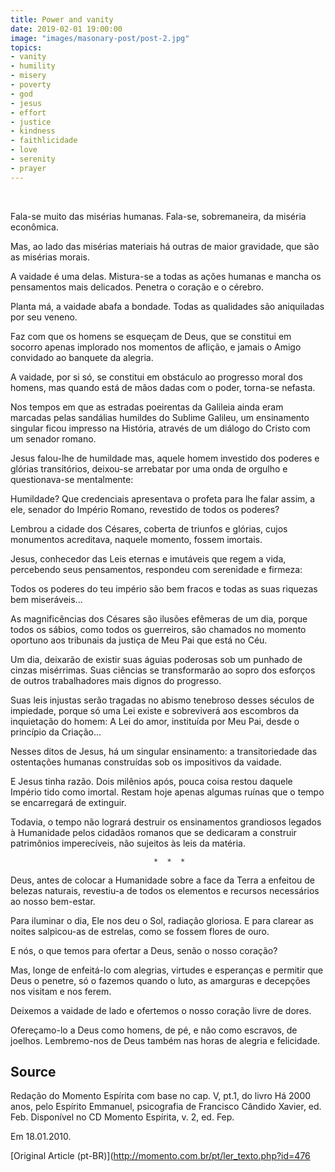 ```yaml
---
title: Power and vanity
date: 2019-02-01 19:00:00
image: "images/masonary-post/post-2.jpg"
topics: 
- vanity
- humility
- misery
- poverty
- god
- jesus
- effort
- justice
- kindness
- faithlicidade
- love
- serenity
- prayer
---
```

 

Fala-se muito das misérias humanas. Fala-se, sobremaneira, da miséria
econômica.

Mas, ao lado das misérias materiais há outras de maior gravidade, que são as
misérias morais.

A vaidade é uma delas. Mistura-se a todas as ações humanas e mancha os
pensamentos mais delicados. Penetra o coração e o cérebro.

Planta má, a vaidade abafa a bondade. Todas as qualidades são aniquiladas por
seu veneno.

Faz com que os homens se esqueçam de Deus, que se constitui em socorro apenas
implorado nos momentos de aflição, e jamais o Amigo convidado ao banquete da
alegria.

A vaidade, por si só, se constitui em obstáculo ao progresso moral dos homens,
mas quando está de mãos dadas com o poder, torna-se nefasta.

Nos tempos em que as estradas poeirentas da Galileia ainda eram marcadas pelas
sandálias humildes do Sublime Galileu, um ensinamento singular ficou impresso
na História, através de um diálogo do Cristo com um senador romano.

Jesus falou-lhe de humildade mas, aquele homem investido dos poderes e glórias
transitórios, deixou-se arrebatar por uma onda de orgulho e questionava-se
mentalmente:

Humildade? Que credenciais apresentava o profeta para lhe falar assim, a ele,
senador do Império Romano, revestido de todos os poderes?

Lembrou a cidade dos Césares, coberta de triunfos e glórias, cujos monumentos
acreditava, naquele momento, fossem imortais.

Jesus, conhecedor das Leis eternas e imutáveis que regem a vida, percebendo
seus pensamentos, respondeu com serenidade e firmeza:

Todos os poderes do teu império são bem fracos e todas as suas riquezas bem
miseráveis...

As magnificências dos Césares são ilusões efêmeras de um dia, porque todos os
sábios, como todos os guerreiros, são chamados no momento oportuno aos
tribunais da justiça de Meu Pai que está no Céu.

Um dia, deixarão de existir suas águias poderosas sob um punhado de cinzas
misérrimas. Suas ciências se transformarão ao sopro dos esforços de outros
trabalhadores mais dignos do progresso.

Suas leis injustas serão tragadas no abismo tenebroso desses séculos de
impiedade, porque só uma Lei existe e sobreviverá aos escombros da inquietação
do homem: A Lei do amor, instituída por Meu Pai, desde o princípio da
Criação...

Nesses ditos de Jesus, há um singular ensinamento: a transitoriedade das
ostentações humanas construídas sob os impositivos da vaidade.

E Jesus tinha razão. Dois milênios após, pouca coisa restou daquele Império
tido como imortal. Restam hoje apenas algumas ruínas que o tempo se encarregará
de extinguir.

Todavia, o tempo não logrará destruir os ensinamentos grandiosos legados à
Humanidade pelos cidadãos romanos que se dedicaram a construir patrimônios
imperecíveis, não sujeitos às leis da matéria.

                                    *  *  *

Deus, antes de colocar a Humanidade sobre a face da Terra a enfeitou de belezas
naturais, revestiu-a de todos os elementos e recursos necessários ao nosso
bem-estar.

Para iluminar o dia, Ele nos deu o Sol, radiação gloriosa. E para clarear as
noites salpicou-as de estrelas, como se fossem flores de ouro.

E nós, o que temos para ofertar a Deus, senão o nosso coração?

Mas, longe de enfeitá-lo com alegrias, virtudes e esperanças e permitir que
Deus o penetre, só o fazemos quando o luto, as amarguras e decepções nos
visitam e nos ferem.

Deixemos a vaidade de lado e ofertemos o nosso coração livre de dores.

Ofereçamo-lo a Deus como homens, de pé, e não como escravos, de joelhos.
Lembremo-nos de Deus também nas horas de alegria e felicidade.

## Source
Redação do Momento Espírita com base no cap. V, pt.1, do livro Há 2000 anos,
pelo Espírito Emmanuel, psicografia de Francisco Cândido Xavier, ed. Feb.
Disponível no CD Momento Espírita, v. 2, ed. Fep.

Em 18.01.2010.


[Original Article (pt-BR)](http://momento.com.br/pt/ler_texto.php?id=476
